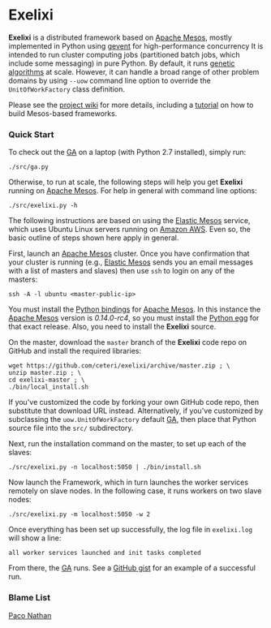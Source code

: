 # Exelixi

**Exelixi** is a distributed framework based on [Apache Mesos],
mostly implemented in Python using [gevent] for high-performance concurrency
It is intended to run cluster computing jobs (partitioned batch jobs, which include some messaging) in pure Python.
By default, it runs [genetic algorithms] at scale.
However, it can handle a broad range of other problem domains by 
using `--uow` command line option to override the `UnitOfWorkFactory` class definition.

Please see the [project wiki](https://github.com/ceteri/exelixi/wiki) for more details,
including a [tutorial](https://github.com/ceteri/exelixi/wiki/Tutorial:-Fog-Computing-at-Hella-Scale)
on how to build Mesos-based frameworks.


### Quick Start

To check out the [GA] on a laptop (with Python 2.7 installed), simply run:

    ./src/ga.py

Otherwise, to run at scale, the following steps will help you get **Exelixi** running on [Apache Mesos].
For help in general with command line options:

    ./src/exelixi.py -h

The following instructions are based on using the [Elastic Mesos] service,
which uses Ubuntu Linux servers running on [Amazon AWS].
Even so, the basic outline of steps shown here apply in general.

First, launch an [Apache Mesos] cluster.
Once you have confirmation that your cluster is running
(e.g., [Elastic Mesos] sends you an email messages with a list of masters and slaves)
then use `ssh` to login on any of the masters:

    ssh -A -l ubuntu <master-public-ip>

You must install the [Python bindings](https://github.com/apache/mesos/tree/master/src/python) for [Apache Mesos].
In this instance the [Apache Mesos] version is *0.14.0-rc4*, so you must install the [Python egg] for that exact release.
Also, you need to install the **Exelixi** source.

On the master, download the `master` branch of the **Exelixi** code repo on GitHub and install the required libraries:

    wget https://github.com/ceteri/exelixi/archive/master.zip ; \
    unzip master.zip ; \
    cd exelixi-master ; \
    ./bin/local_install.sh

If you've customized the code by forking your own GitHub code repo, then substitute that download URL instead.
Alternatively, if you've customized by subclassing the `uow.UnitOfWorkFactory` default [GA],
then place that Python source file into the `src/` subdirectory.

Next, run the installation command on the master, to set up each of the slaves:

    ./src/exelixi.py -n localhost:5050 | ./bin/install.sh

Now launch the Framework, which in turn launches the worker services remotely on slave nodes.
In the following case, it runs workers on two slave nodes:

    ./src/exelixi.py -m localhost:5050 -w 2

Once everything has been set up successfully, the log file in `exelixi.log` will show a line:

    all worker services launched and init tasks completed

From there, the [GA] runs.
See a [GitHub gist](https://gist.github.com/ceteri/7609046) for an example of a successful run.


### Blame List

[Paco Nathan](https://github.com/ceteri)


[Amazon AWS]: http://aws.amazon.com/
[Apache Mesos]: http://mesos.apache.org/
[Elastic Mesos]: https://elastic.mesosphere.io/
[GA]: http://en.wikipedia.org/wiki/Genetic_algorithm
[Python egg]: https://wiki.python.org/moin/egg
[genetic algorithms]: http://en.wikipedia.org/wiki/Genetic_algorithm
[gevent]: http://www.gevent.org/
